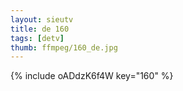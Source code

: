 ```yaml
--- 
layout: sieutv
title: de 160
tags: [detv]
thumb: ffmpeg/160_de.jpg
---
```

{% include oADdzK6f4W key="160" %} 
